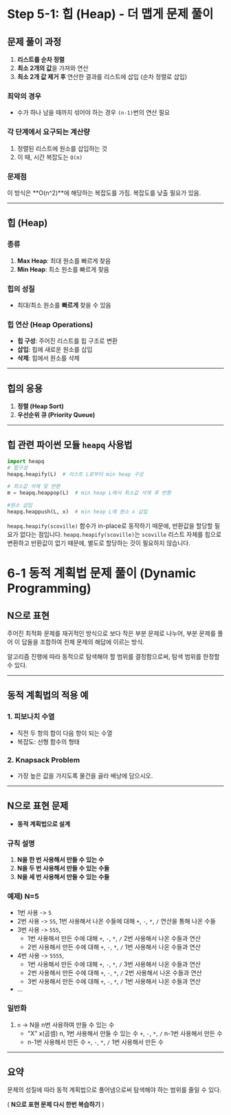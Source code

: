 # Step 5-1: 힙 (Heap) - 더 맵게 문제 풀이

## 문제 풀이 과정

1. **리스트를 순차 정렬**
2. **최소 2개의 값**을 가져와 연산
3. **최소 2개 값 제거 후** 연산한 결과를 리스트에 삽입 (순차 정렬로 삽입)

### 최악의 경우
- 수가 하나 남을 때까지 섞어야 하는 경우 `(n-1)`번의 연산 필요

### 각 단계에서 요구되는 계산량
1. 정렬된 리스트에 원소를 삽입하는 것
2. 이 때, 시간 복잡도는 `O(n)`

### 문제점
이 방식은 **O(n^2)**에 해당하는 복잡도를 가짐. 복잡도를 낮출 필요가 있음.

---

## 힙 (Heap)

### 종류
1. **Max Heap**: 최대 원소를 빠르게 찾음
2. **Min Heap**: 최소 원소를 빠르게 찾음

### 힙의 성질
- 최대/최소 원소를 **빠르게** 찾을 수 있음

### 힙 연산 (Heap Operations)
- **힙 구성**: 주어진 리스트를 힙 구조로 변환
- **삽입**: 힙에 새로운 원소를 삽입
- **삭제**: 힙에서 원소를 삭제

---

## 힙의 응용
1. **정렬 (Heap Sort)**
2. **우선순위 큐 (Priority Queue)**

---

## 힙 관련 파이썬 모듈 `heapq` 사용법

```python
import heapq
# 힙구성
heapq.heapify(L)  # 리스트 L로부터 min heap 구성

# 최소값 삭제 및 반환
m = heapq.heappop(L)  # min heap L에서 최소값 삭제 후 반환

#원소 삽입
heapq.heappush(L, x)  # min heap L에 원소 x 삽입
```
`heapq.heapify(scoville)` 함수가 in-place로 동작하기 때문에, 반환값을 할당할 필요가 없다는 점입니다. `heapq.heapify(scoville)`는 `scoville` 리스트 자체를 힙으로 변환하고 반환값이 없기 때문에, 별도로 할당하는 것이 필요하지 않습니다.


# 6-1 동적 계획법 문제 풀이 (Dynamic Programming)

## N으로 표현

주어진 최적화 문제를 재귀적인 방식으로 보다 작은 부분 문제로 나누어, 부분 문제를 풀어 이 답들을 조합하여 전체 문제의 해답에 이르는 방식.

알고리즘 진행에 따라 동적으로 탐색해야 할 범위를 결정함으로써, 탐색 범위를 한정할 수 있다.

---

## 동적 계획법의 적용 예

### 1. 피보나치 수열
- 직전 두 항의 합이 다음 항이 되는 수열
- 복잡도: 선형 함수의 형태

### 2. Knapsack Problem
- 가장 높은 값을 가지도록 물건을 골라 배낭에 담으시오.

---

## N으로 표현 문제

- **동적 계획법으로 설계**

### 규칙 설명

1. **N을 한 번 사용해서 만들 수 있는 수**
2. **N을 두 번 사용해서 만들 수 있는 수들**
3. **N을 세 번 사용해서 만들 수 있는 수들**

### 예제) N=5

- 1번 사용 -> `5`
- 2번 사용 -> `55`, 1번 사용해서 나온 수들에 대해 `+`, `-`, `*`, `/` 연산을 통해 나온 수들
- 3번 사용 -> `555`,
    - 1번 사용해서 만든 수에 대해 `+`, `-`, `*`, `/` 2번 사용해서 나온 수들과 연산
    - 2번 사용해서 만든 수에 대해 `+`, `-`, `*`, `/` 1번 사용해서 나온 수들과 연산
- 4번 사용 -> `5555`,
    - 1번 사용해서 만든 수에 대해 `+`, `-`, `*`, `/` 3번 사용해서 나온 수들과 연산
    - 2번 사용해서 만든 수에 대해 `+`, `-`, `*`, `/` 2번 사용해서 나온 수들과 연산
    - 3번 사용해서 만든 수에 대해 `+`, `-`, `*`, `/` 1번 사용해서 나온 수들과 연산
- ...

### 일반화

1. `n` -> N을 n번 사용하여 만들 수 있는 수
    - "X" x(곱셈) n, 1번 사용해서 만들 수 있는 수 `+`, `-`, `*`, `/` n-1번 사용해서 만든 수
    - n-1번 사용해서 만든 수 `+`, `-`, `*`, `/` 1번 사용해서 만든 수

---

## 요약

문제의 성질에 따라 동적 계획법으로 풀어냄으로써 탐색해야 하는 범위를 줄일 수 있다.

( **N으로 표현 문제 다시 한번 복습하기** )